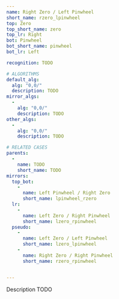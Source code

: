 ```yaml
---
name: Right Zero / Left Pinwheel
short_name: rzero_lpinwheel
top: Zero
top_short_name: zero
top_lr: Right
bot: Pinwheel
bot_short_name: pinwheel
bot_lr: Left

recognition: TODO

# ALGORITHMS
default_alg:
  alg: "0,0/"
  description: TODO
mirror_algs:
  -
    alg: "0,0/"
    description: TODO
other_algs:
  -
    alg: "0,0/"
    description: TODO

# RELATED CASES
parents:
  -
    name: TODO
    short_name: TODO
mirrors:
  top_bot:
    -
      name: Left Pinwheel / Right Zero
      short_name: lpinwheel_rzero
  lr:
    -
      name: Left Zero / Right Pinwheel
      short_name: lzero_rpinwheel
  pseudo:
    -
      name: Left Zero / Left Pinwheel
      short_name: lzero_lpinwheel
    -
      name: Right Zero / Right Pinwheel
      short_name: rzero_rpinwheel


---
```


Description TODO

